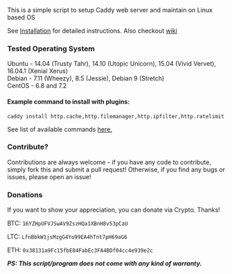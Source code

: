 This is a simple script to setup Caddy web server and maintain on Linux based OS

See [Installation](https://github.com/sayem314/Caddy-Web-Server-Installer/wiki/Installation) for detailed instructions.
Also checkout [wiki](https://github.com/sayem314/Caddy-Web-Server-Installer/wiki)

### Tested Operating System

Ubuntu - 14.04 (Trusty Tahr), 14.10 (Utopic Unicorn), 15.04 (Vivid Vervet), 16.04.1 (Xenial Xerus)<br>
Debian - 7.11 (Wheezy), 8.5 (Jessie), Debian 9 (Stretch)<br>
CentOS - 6.8 and 7.2<br>

#### Example command to install with plugins:

`caddy install http.cache,http.filemanager,http.ipfilter,http.ratelimit`

See list of available commands [here.](https://github.com/sayem314/Caddy-Web-Server-Installer/wiki/Command-List)

### Contribute?

Contributions are always welcome - if you have any code to contribute, simply fork this and submit a pull request! Otherwise, if you find any bugs or issues, please open an issue!

### Donations

If you want to show your appreciation, you can donate via Crypto. Thanks!

BTC: <code>16YZHpUFVJSwAV9ZszHQa1XBnH8v53pCaU</code>

LTC: <code>LfnBbkW1jsMzgG4Yo99EA4hTnt7pH69aG6</code>

ETH: <code>0x38131a9Fc15fbE84FabEc3FA4BDf04cc4e939e2c</code>

_**PS: This script/program does not come with any kind of warranty.**_
